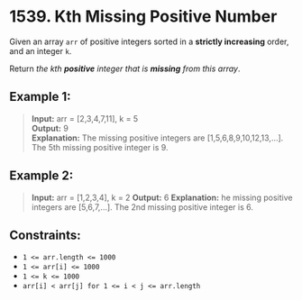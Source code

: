 # 1539. Kth Missing Positive Number

Given an array `arr` of positive integers sorted in a **strictly increasing** order, and an integer `k`.

Return *the kth **positive** integer that is **missing** from this array*.

## Example 1:
> **Input:** arr = [2,3,4,7,11], k = 5  
> **Output:** 9  
> **Explanation:** The missing positive integers are [1,5,6,8,9,10,12,13,...]. 
> The 5th missing positive integer is 9.

## Example 2:
> **Input:** arr = [1,2,3,4], k = 2 
> **Output:** 6 
> **Explanation:** he missing positive integers are [5,6,7,...]. 
> The 2nd missing positive integer is 6.

## Constraints:
* `1 <= arr.length <= 1000`
* `1 <= arr[i] <= 1000`
* `1 <= k <= 1000`
* `arr[i] < arr[j] for 1 <= i < j <= arr.length`